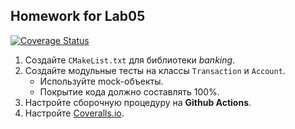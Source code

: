 ## Homework for Lab05

[![Coverage Status](https://coveralls.io/repos/github/lockeystorm/lab05_hw/badge.svg?branch=master)](https://coveralls.io/github/lockeystorm/lab05_hw?branch=master)

1. Создайте `CMakeList.txt` для библиотеки *banking*.
2. Создайте модульные тесты на классы `Transaction` и `Account`.
    * Используйте mock-объекты.
    * Покрытие кода должно составлять 100%.
3. Настройте сборочную процедуру на **Github Actions**.
4. Настройте [Coveralls.io](https://coveralls.io/).

